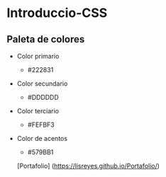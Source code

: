 # Introduccio-CSS
## Paleta de colores

- Color primario
  - #222831
- Color secundario
  - #DDDDDD
- Color terciario
  - #FEFBF3
- Color de acentos
  - #579BB1
  
  [Portafolio] (https://lisreyes.github.io/Portafolio/)
